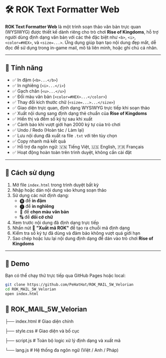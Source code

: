 # 🛠️ ROK Text Formatter Web

**ROK Text Formatter Web** là một trình soạn thảo văn bản trực quan (WYSIWYG) được thiết kế dành riêng cho trò chơi **Rise of Kingdoms**, hỗ trợ người dùng định dạng văn bản với các thẻ đặc biệt như `<b>`, `<i>`, `<color=#HEX>`, và `<size=...>`. Ứng dụng giúp bạn tạo nội dung đẹp mắt, dễ đọc để sử dụng trong in-game mail, mô tả liên minh, hoặc ghi chú cá nhân.

---

## 🎯 Tính năng

- ✅ In đậm (`<b>...</b>`)
- ✅ In nghiêng (`<i>...</i>`)
- ✅ Gạch chân (`<u>...</u>`)
- ✅ Đổi màu văn bản (`<color=#HEX>...</color>`)
- ✅ Thay đổi kích thước chữ (`<size=...>...</size>`)
- ✅ Giao diện trực quan, định dạng WYSIWYG trực tiếp khi soạn thảo
- ✅ Xuất nội dung sang định dạng thẻ chuẩn của **Rise of Kingdoms**
- ✅ Hiển thị và đếm số ký tự sau khi xuất
- ✅ Cảnh báo khi vượt giới hạn 2000 ký tự của trò chơi
- ✅ Undo / Redo (Hoàn tác / Làm lại)
- ✅ Lưu nội dung đã xuất ra file `.txt` với tên tùy chọn
- ✅ Copy nhanh mã kết quả
- ✅ Hỗ trợ đa ngôn ngữ: 🇻🇳 Tiếng Việt, 🇺🇸 English, 🇫🇷 Français
- ✅ Hoạt động hoàn toàn trên trình duyệt, không cần cài đặt

---

## 🚀 Cách sử dụng

1. Mở file `index.html` trong trình duyệt bất kỳ
2. Nhập hoặc dán nội dung vào khung soạn thảo
3. Sử dụng các nút định dạng:
   - 🅑 để **in đậm**
   - 🅘 để **in nghiêng**
   - 🎨 để **chọn màu văn bản**
   - 🔠 để **đổi cỡ chữ**
4. Xem trước nội dung đã định dạng trực tiếp
5. Nhấn nút 💾 **"Xuất mã ROK"** để tạo ra chuỗi mã định dạng
6. Kiểm tra số ký tự đã dùng và đảm bảo không vượt quá giới hạn
7. Sao chép hoặc lưu lại nội dung định dạng để dán vào trò chơi **Rise of Kingdoms**

---

## 🧪 Demo

Bạn có thể chạy thử trực tiếp qua GitHub Pages hoặc local:

```bash
git clone https://github.com/PeHatHat/ROK_MAIL_5W_Velorian
cd ROK_MAIL_5W_Velorian
open index.html
```

## 📁 ROK_MAIL_5W_Velorian

├── index.html         # Giao diện chính

├── style.css          # Giao diện và bố cục

├── script.js          # Toàn bộ logic xử lý định dạng và xuất mã

└── lang.js            # Hệ thống đa ngôn ngữ (Việt / Anh / Pháp)
